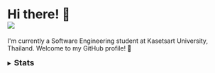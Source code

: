 # Hi there! 👋<br>![](https://komarev.com/ghpvc/?username=Jangsoodlor&color=ffba42)
I'm currently a Software Engineering student at Kasetsart University, Thailand. Welcome to my GitHub profile! 🚀

<details>
<summary>
  <font size = 4><b>Stats</b></font>
</summary><br>
<a href = "https://github.com/anuraghazra/github-readme-stats"><img src = "https://github-readme-stats.vercel.app/api/top-langs/?username=Jangsoodlor&theme=yeblu&langs_count=20"></a><br>
<a href = "https://github.com/DenverCoder1/github-readme-streak-stats"><img src = "https://streak-stats.demolab.com?user=Jangsoodlor&theme=yeblu&hide_border=true"></a>
</details>
<!-- ![](https://skillicons.dev/icons?i=python,cpp,html,css,md,vscode,ps) -->
